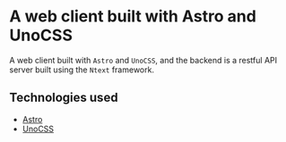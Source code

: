 # A web client built with Astro and UnoCSS

A web client built with `Astro` and `UnoCSS`, and the backend is a restful API server built using the `Ntext` framework.

## Technologies used

- [Astro](https://astro.build/)
- [UnoCSS](https://unocss.com/)
